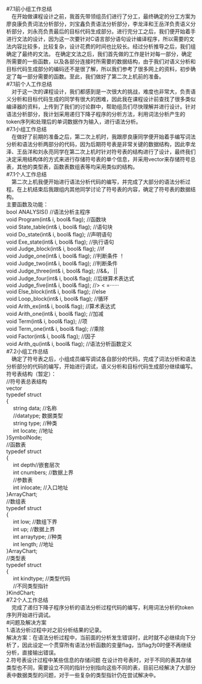#7.1前小组工作总结  
 &emsp;在开始做课程设计之前，我首先带领组员们进行了分工，最终确定的分工方案为廖良康负责词法分析部分，刘宝鑫负责语法分析部分，李龙泽和王岳洋负责语义分析部分，刘永亮负责最后的目标代码生成部分。进行完分工之后，我们便开始着手进行文法的设计，因为这一次要针对C语言部分语句设计编译程序，所以需要的文法内容比较多，比较复杂，设计花费的时间也比较长。经过分析推导之后，我们组确定了最终的文法。
在确定文法之后，我们首先做的工作是针对每一部分，确定所需要的一些函数，以及各部分连接时所需要的数据结构，由于我们对语义分析和目标代码生成部分的编码还不是很了解，所以我们参考了很多网上的资料，初步确定了每一部分需要的函数。至此，我们做好了第二次上机前的准备。  
#7.1前个人工作总结  
&emsp;对于这一次的课程设计，我们都感到是一次很大的挑战，难度也非常大，负责语义分析和目标代码生成的同学有很大的困难，因此我在课程设计前查找了很多类似编译器的资料，上传到了我们的讨论群中，帮助组员们尽快理解并进行设计。针对语法分析部分，我计划采用递归下降子程序的分析方法，利用词法分析产生的token序列和处理后的单词数据作为输入，进行语法分析。  
#7.1小组工作总结  
&emsp;在做好了前期的准备之后，第二次上机时，我跟廖良康同学便开始着手编写词法分析和语法分析两部分的代码，因为后期符号表是非常关键的数据结构，因此李龙泽、王岳洋和刘永亮同学在第二次上机时针对符号表的结构进行了设计，最终我们决定采用结构体的方式来进行存储符号表的单个信息，并采用vector来存储符号总表，其他的类型表，函数表数组表等均采用类似的结构。  
#7.1个人工作总结  
&emsp;第二次上机我便开始进行语法分析代码的编写，并完成了大部分的语法分析过程。在上机结束后我跟组内其他同学讨论了符号表的内容，确定了符号表的数据结构。  
主要函数及功能：  
bool ANALYSIS() //语法分析主程序  
void Program(int& i, bool& flag);  //函数块   
void State_table(int& i, bool& flag);  //语句块   
void Do_state(int& i, bool& flag);   //声明语句   
void Exe_state(int& i, bool& flag);   //执行语句   
void Judge_block(int& i, bool& flag);   //if   
void Judge_one(int& i, bool& flag);     //判断条件 ！   
void Judge_two(int& i, bool& flag);     //判断条件   
void Judge_three(int& i, bool& flag);     //&&， ||   
void Judge_four(int& i, bool& flag);      //后继算术表达式   
void Judge_five(int& i, bool& flag);        //> < =······   
void Else_block(int& i, bool& flag);   //else  
void Loop_block(int& i, bool& flag);    //循环   
void Arith_ex(int& i, bool& flag);       //算术表达式   
void Arith_one(int& i, bool& flag);       //加减   
void Term(int& i, bool& flag);               //项   
void Term_one(int& i, bool& flag);  //乘除   
void Factor(int& i, bool& flag);    //因子   
void Arith_qu(int& i, bool& flag); //语法分析函数定义  
#7.2小组工作总结  
&emsp;确定了符号表之后，小组成员编写调试各自部分的代码，完成了词法分析和语法分析部分的代码的编写，开始进行调试，语义分析和目标代码生成部分继续编写。  
符号表结构（暂定）：  
//符号表总表结构  
vector  
typedef struct  
{  
&emsp;		string data;  //名称  
&emsp;		//datatype;  数据类型  
&emsp;		string type; //种类  
&emsp;		int locate;   //地址  
}SymbolNode;  
//函数表  
typedef struct  
{  
&emsp;		int depth//嵌套层次  
&emsp;		int cnumbers;  //数据上界  
&emsp;		//参数表  
&emsp;		int inlocate;   //入口地址  
}ArrayChart;  
//数组表  
typedef struct  
{  
&emsp;		int low;  //数组下界  
&emsp;		int up;  //数据上界  
&emsp;		int arraytype; //种类  
&emsp;		int length;   //地址  
}ArrayChart;  
//类型表  
typedef struct  
{  
&emsp;		int kindtype;  //类型代码  
&emsp;		//不同类型指针  
}KindChart;    
#7.2个人工作总结  
&emsp;完成了递归下降子程序分析的语法分析过程代码的编写，利用词法分析的token序列开始进行调试。  
#问题及解决方案  
1.语法分析过程中对之前分析结果的记录。  
解决方案：在语法分析过程中，当前面的分析发生错误时，此时就不必继续向下分析了，因此设定一个贯穿所有语法分析函数的变量flag，当flag为0时便不再继续分析，直接输出错误。  
2.符号表设计过程中某些信息的存储问题
在设计符号表时，对于不同的表其存储类型也不同，需要设立不同的指针分别指向这些不同的表，目前已经解决了大部分表中数据类型的问题，对于一些复杂的类型指针仍在尝试解决中。